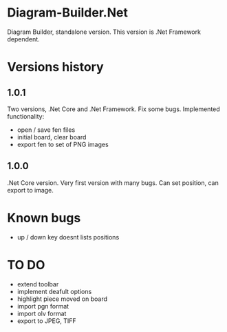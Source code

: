 # Diagram-Builder.Net
Diagram Builder, standalone version. This version is .Net Framework dependent.

# Versions history
## 1.0.1
Two versions, .Net Core and .Net Framework. Fix some bugs. Implemented functionality:
 - open / save fen files
 - initial board, clear board
 - export fen to set of PNG images

## 1.0.0
.Net Core version. Very first version with many bugs. Can set position, can export to image.

# Known bugs
 - up / down key doesnt lists positions
 
# TO DO
 - extend toolbar
 - implement deafult options
 - highlight piece moved on board
 - import pgn format
 - import olv format
 - export to JPEG, TIFF
